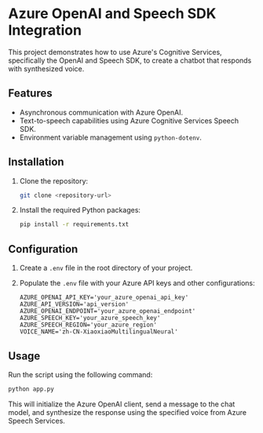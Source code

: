 # Azure OpenAI and Speech SDK Integration

This project demonstrates how to use Azure's Cognitive Services, specifically the OpenAI and Speech SDK, to create a chatbot that responds with synthesized voice.

## Features

- Asynchronous communication with Azure OpenAI.
- Text-to-speech capabilities using Azure Cognitive Services Speech SDK.
- Environment variable management using `python-dotenv`.

## Installation

1. Clone the repository:

    ```bash
    git clone <repository-url>
    ```

2. Install the required Python packages:

    ```bash
    pip install -r requirements.txt
    ```

## Configuration

1. Create a `.env` file in the root directory of your project.
2. Populate the `.env` file with your Azure API keys and other configurations:

    ```plaintext
    AZURE_OPENAI_API_KEY='your_azure_openai_api_key'
    AZURE_API_VERSION='api_version'
    AZURE_OPENAI_ENDPOINT='your_azure_openai_endpoint'
    AZURE_SPEECH_KEY='your_azure_speech_key'
    AZURE_SPEECH_REGION='your_azure_region'
    VOICE_NAME='zh-CN-XiaoxiaoMultilingualNeural'
    ```

## Usage

Run the script using the following command:

```bash
python app.py
```
This will initialize the Azure OpenAI client, send a message to the chat model, and synthesize the response using the specified voice from Azure Speech Services.